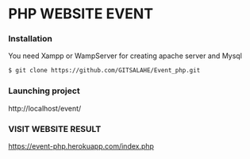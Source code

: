 # PHP WEBSITE EVENT



### Installation

You need Xampp or WampServer for creating apache server and Mysql

```sh
$ git clone https://github.com/GITSALAHE/Event_php.git
```



### Launching project

http://localhost/event/

### VISIT WEBSITE RESULT
https://event-php.herokuapp.com/index.php
